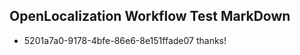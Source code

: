 ## OpenLocalization Workflow Test MarkDown
* 5201a7a0-9178-4bfe-86e6-8e151ffade07 thanks!

<!--HONumber=Jul16_HO4-->


